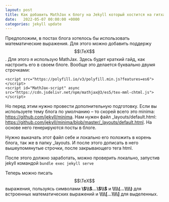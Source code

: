 ```yaml
---
layout: post
title: Как добавить MathJax к блогу на Jekyll который хостится на гитхабе.
date:   2022-05-07 00:00:00 +0000
categories: jekyll update
---
```

Предположим, в постах блога хотелось бы использовать математические выражения. Для этого можно добавить поддержу $$\TeX$$.
Для этого я использую MathJax. Здесь будет краткий гайд, как настроить его в своем блоге. Вообще это делается буквально двумя строчками:
```
<script src="https://polyfill.io/v3/polyfill.min.js?features=es6"></script>
<script id="MathJax-script" async src="https://cdn.jsdelivr.net/npm/mathjax@3/es5/tex-mml-chtml.js"></script>
```
Но перед этим нужно провести дополнительную подготовку. 
Если вы используете тему блога по умолчанию – то скорей всего это minima:  https://github.com/jekyll/minima. Нам нужен файл _layouts/default.html: https://github.com/jekyll/minima/blob/master/_layouts/default.html. На основе него генерируются посты в блоге. 

Нужно выкачать этот файл себе и локально его положить в корень блога, так же в папку _layouts. И после этого дописать в него вышеупомянутые строчки, после закрывающего тега html.

После этого должно заработать, можно проверить локально, запустив jekyll командой `bundle exec jekyll serve`

Теперь можно писать $$\TeX$$ выражения, пользуясь символами **\\$\\$...\\$\\$** и **\\\\\\\\\(...\\\\\\\\\)** для встроенных математических выражений и **\\\\\\\\\[...\\\\\\\\\]** для выделенных.